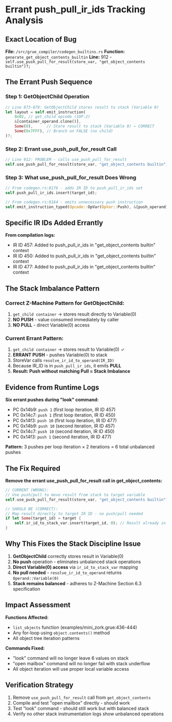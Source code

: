 # Errant push_pull_ir_ids Tracking Analysis

## Exact Location of Bug

**File:** `/src/grue_compiler/codegen_builtins.rs`
**Function:** `generate_get_object_contents_builtin`
**Line:** 912 - `self.use_push_pull_for_result(store_var, "get_object_contents builtin")?;`

## The Errant Push Sequence

### Step 1: GetObjectChild Operation
```rust
// Line 873-878: GetObjectChild stores result to stack (Variable 0)
let layout = self.emit_instruction(
    0x02, // get_child opcode (1OP:2)
    &[container_operand.clone()],
    Some(0),      // Store result to stack (Variable 0) ← CORRECT
    Some(0x7FFF), // Branch on FALSE (no child)
)?;
```

### Step 2: Errant use_push_pull_for_result Call
```rust
// Line 912: PROBLEM - calls use_push_pull_for_result
self.use_push_pull_for_result(store_var, "get_object_contents builtin")?;
```

### Step 3: What use_push_pull_for_result Does Wrong
```rust
// From codegen.rs:8176 - adds IR ID to push_pull_ir_ids set
self.push_pull_ir_ids.insert(target_id);

// From codegen.rs:8164 - emits unnecessary push instruction
self.emit_instruction_typed(Opcode::OpVar(OpVar::Push), &[push_operand], None, None)?;
```

## Specific IR IDs Added Errantly

**From compilation logs:**
- IR ID 457: Added to push_pull_ir_ids in "get_object_contents builtin" context
- IR ID 450: Added to push_pull_ir_ids in "get_object_contents builtin" context
- IR ID 477: Added to push_pull_ir_ids in "get_object_contents builtin" context

## The Stack Imbalance Pattern

### Correct Z-Machine Pattern for GetObjectChild:
1. `get_child container` → stores result directly to Variable(0)
2. **NO PUSH** - value consumed immediately by caller
3. **NO PULL** - direct Variable(0) access

### Current Errant Pattern:
1. `get_child container` → stores result to Variable(0) ✓
2. **ERRANT PUSH** - pushes Variable(0) to stack
3. StoreVar calls `resolve_ir_id_to_operand(IR_ID)`
4. Because IR_ID is in `push_pull_ir_ids`, it emits **PULL**
5. **Result: Push without matching Pull = Stack Imbalance**

## Evidence from Runtime Logs

**Six errant pushes during "look" command:**
- PC 0x14b9: `push 1` (first loop iteration, IR ID 457)
- PC 0x14c7: `push 1` (first loop iteration, IR ID 450)
- PC 0x14f3: `push 10` (first loop iteration, IR ID 477)
- PC 0x14b9: `push 10` (second iteration, IR ID 457)
- PC 0x14c7: `push 10` (second iteration, IR ID 450)
- PC 0x14f3: `push 1` (second iteration, IR ID 477)

**Pattern:** 3 pushes per loop iteration × 2 iterations = 6 total unbalanced pushes

## The Fix Required

**Remove the errant use_push_pull_for_result call in get_object_contents:**

```rust
// CURRENT (WRONG):
// Use push/pull to move result from stack to target variable
self.use_push_pull_for_result(store_var, "get_object_contents builtin")?;

// SHOULD BE (CORRECT):
// Map result directly to target IR ID - no push/pull needed
if let Some(target_id) = target {
    self.ir_id_to_stack_var.insert(target_id, 0); // Result already in Variable(0)
}
```

## Why This Fixes the Stack Discipline Issue

1. **GetObjectChild** correctly stores result in Variable(0)
2. **No push** operation - eliminates unbalanced stack operations
3. **Direct Variable(0) access** via `ir_id_to_stack_var` mapping
4. **No pull needed** - `resolve_ir_id_to_operand` returns `Operand::Variable(0)`
5. **Stack remains balanced** - adheres to Z-Machine Section 6.3 specification

## Impact Assessment

**Functions Affected:**
- `list_objects` function (examples/mini_zork.grue:436-444)
- Any for-loop using `object.contents()` method
- All object tree iteration patterns

**Commands Fixed:**
- "look" command will no longer leave 6 values on stack
- "open mailbox" command will no longer fail with stack underflow
- All object iteration will use proper local variable access

## Verification Strategy

1. Remove `use_push_pull_for_result` call from `get_object_contents`
2. Compile and test "open mailbox" directly - should work
3. Test "look" command - should still work but with balanced stack
4. Verify no other stack instrumentation logs show unbalanced operations